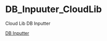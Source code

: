 # DB_Inpuuter_CloudLib
Cloud Lib DB Inputter

<a href="https://triptoafsin.github.io/DB_Inpuuter_CloudLib/">DB Inputter</a>
